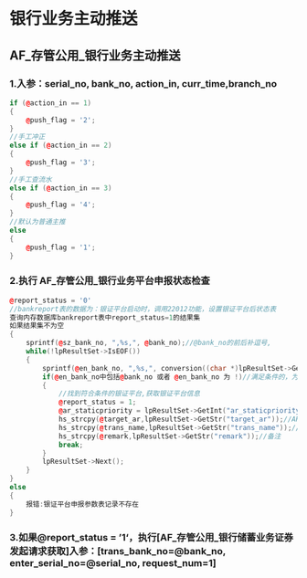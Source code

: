 # 银行业务主动推送

## AF\_存管公用_银行业务主动推送

### 1.入参：serial_no, bank_no, action_in, curr_time,branch_no

```C++
if (@action_in == 1) 				
{				
	@push_flag = '2';				
}				
//手工冲正				
else if (@action_in == 2)				
{				
	@push_flag = '3';				
}				
//手工查流水				
else if (@action_in == 3)				
{				
	@push_flag = '4';				
}				
//默认为普通主推				
else             				
{				
	@push_flag = '1';				
}
```

### 2.执行 AF\_存管公用_银行业务平台申报状态检查

```C++
@report_status = '0'
//bankreport表的数据为：银证平台启动时，调用22012功能，设置银证平台后状态表
查询内存数据库bankreport表中report_status=1的结果集
如果结果集不为空
{
	sprintf(@sz_bank_no, ",%s,", @bank_no);//@bank_no的前后补逗号,
    while(!lpResultSet->IsEOF())
    {
        sprintf(@en_bank_no, ",%s,", conversion((char *)lpResultSet->GetStr("en_bank_no"))); //表字段en_bank_no前后补逗号,
        if(@en_bank_no中包括@bank_no 或者 @en_bank_no 为 !)//满足条件的，为符合条件的银证平台
        {
            //找到符合条件的银证平台,获取银证平台信息
            @report_status = 1;
            @ar_staticpriority = lpResultSet->GetInt("ar_staticpriority");//疑问，表里没有这个字段，这个值是怎么获取的，有什么用么？
			hs_strcpy(@target_ar,lpResultSet->GetStr("target_ar"));//AR名称
			hs_strcpy(@trans_name,lpResultSet->GetStr("trans_name"));//转换机名字		
			hs_strcpy(@remark,lpResultSet->GetStr("remark"));//备注
       		break;				
        }
        lpResultSet->Next();
    }
}
else
{
    报错:银证平台申报参数表记录不存在
}
```

### 3.如果@report_status = ’1‘，执行\[AF\_存管公用\_银行储蓄业务证券发起请求获取]入参：[trans_bank_no=@bank_no, enter_serial_no=@serial_no, request_num=1]

